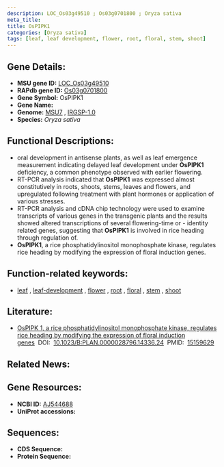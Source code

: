 ```yaml
---
description: LOC_Os03g49510 ; Os03g0701800 ; Oryza sativa
meta_title:
title: OsPIPK1
categories: [Oryza sativa]
tags: [leaf, leaf development, flower, root, floral, stem, shoot]
---
```


## Gene Details:
- **MSU gene ID:** [LOC_Os03g49510](http://rice.uga.edu/cgi-bin/ORF_infopage.cgi?orf=LOC_Os03g49510)  
- **RAPdb gene ID:** [Os03g0701800](https://rapdb.dna.affrc.go.jp/locus/?name=Os03g0701800)  
- **Gene Symbol:** OsPIPK1
- **Gene Name:**
- **Genome:**  [MSU7](http://rice.uga.edu/)&nbsp;,&nbsp;[IRGSP-1.0](https://rapdb.dna.affrc.go.jp/download/irgsp1.html)
- **Species:** *Oryza sativa*

## Functional Descriptions:
   - oral development in antisense plants, as well as leaf emergence measurement indicating delayed leaf development under **OsPIPK1** deficiency, a common phenotype observed with earlier flowering.
   - RT-PCR analysis indicated that **OsPIPK1** was expressed almost constitutively in roots, shoots, stems, leaves and flowers, and upregulated following treatment with plant hormones or application of various stresses.
   - RT-PCR analysis and cDNA chip technology were used to examine transcripts of various genes in the transgenic plants and the results showed altered transcriptions of several flowering-time or - identity related genes, suggesting that **OsPIPK1** is involved in rice heading through regulation of.
   - **OsPIPK1**, a rice phosphatidylinositol monophosphate kinase, regulates rice heading by modifying the expression of floral induction genes.

## Function-related keywords:
   - [leaf](/tags/leaf/)&nbsp;,&nbsp;[leaf-development](/tags/leaf-development/)&nbsp;,&nbsp;[flower](/tags/flower/)&nbsp;,&nbsp;[root](/tags/root/)&nbsp;,&nbsp;[floral](/tags/floral/)&nbsp;,&nbsp;[stem](/tags/stem/)&nbsp;,&nbsp;[shoot](/tags/shoot/)

## Literature:
   - [OsPIPK 1, a rice phosphatidylinositol monophosphate kinase, regulates rice heading by modifying the expression of floral induction genes](https://www.doi.org/10.1023/B:PLAN.0000028796.14336.24)&nbsp;&nbsp;DOI:&nbsp;&nbsp;[10.1023/B:PLAN.0000028796.14336.24](https://www.doi.org/10.1023/B:PLAN.0000028796.14336.24)&nbsp;&nbsp;PMID:&nbsp;&nbsp;[15159629](https://pubmed.ncbi.nlm.nih.gov/15159629/)

## Related News:

## Gene Resources:
- **NCBI ID:**  [AJ544688](http://www.ncbi.nlm.nih.gov/nuccore/AJ544688)
- **UniProt accessions:** [](https://www.uniprot.org/uniprotkb//entry)

## Sequences:
- **CDS Sequence:**
- **Protein Sequence:**
